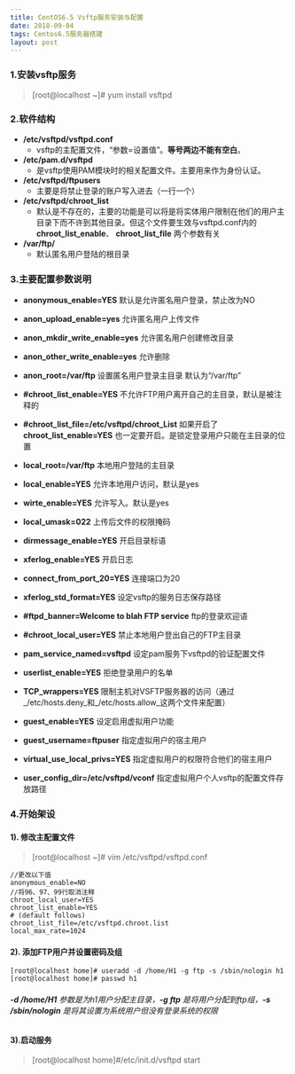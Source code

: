 ```yaml
---
title: CentOS6.5 Vsftp服务安装与配置
date: 2018-09-04
tags: Centos6.5服务器搭建
layout: post
---
```


### 1.安装vsftp服务
>[root@localhost ~]# yum install vsftpd

### 2.软件结构
- **/etc/vsftpd/vsftpd.conf**
    - vsftp的主配置文件，“参数=设置值”。**等号两边不能有空白**。
- **/etc/pam.d/vsftpd**
    - 是vsftp使用PAM模块时的相关配置文件。主要用来作为身份认证。
- **/etc/vsftpd/ftpusers**
    - 主要是将禁止登录的账户写入进去（一行一个）
- **/etc/vsftpd/chroot_list**
    - 默认是不存在的，主要的功能是可以将是将实体用户限制在他们的用户主目录下而不许到其他目录。但这个文件要生效与vsftpd.conf内的 **chroot_list_enable**、 **chroot_list_file** 两个参数有关
- **/var/ftp/**
    - 默认匿名用户登陆的根目录

### 3.主要配置参数说明
- **anonymous_enable=YES**
默认是允许匿名用户登录，禁止改为NO
- **anon_upload_enable=yes**
允许匿名用户上传文件
- **anon_mkdir_write_enable=yes**
允许匿名用户创建修改目录  
- **anon_other_write_enable=yes**
允许删除
- **anon_root=/var/ftp**
设置匿名用户登录主目录  默认为“/var/ftp”
- **#chroot_list_enable=YES**
不允许FTP用户离开自己的主目录，默认是被注释的
- **#chroot_list_file=/etc/vsftpd/chroot_List**
如果开启了 **chroot_list_enable=YES** 也一定要开启。是锁定登录用户只能在主目录的位置
- **local_root=/var/ftp**
本地用户登陆的主目录
- **local_enable=YES**
允许本地用户访问，默认是yes
- **wirte_enable=YES**
允许写入。默认是yes
- **local_umask=022**
上传后文件的权限掩码
- **dirmessage_enable=YES**
开启目录标语
- **xferlog_enable=YES**
开启日志
- **connect_from_port_20=YES**
连接端口为20
- **xferlog_std_format=YES**
设定vsftp的服务日志保存路径
- **#ftpd_banner=Welcome to blah FTP service**
ftp的登录欢迎语
- **#chroot_local_user=YES**
禁止本地用户登出自己的FTP主目录

- **pam_service_named=vsftpd**
设定pam服务下vsftpd的验证配置文件
- **userlist_enable=YES**
拒绝登录用户的名单
- **TCP_wrappers=YES**
限制主机对VSFTP服务器的访问（通过_/etc/hosts.deny_和_/etc/hosts.allow_这两个文件来配置）
- **guest_enable=YES**
设定启用虚拟用户功能
- **guest_username=ftpuser**
指定虚拟用户的宿主用户
- **virtual_use_local_privs=YES**
指定虚拟用户的权限符合他们的宿主用户
- **user_config_dir=/etc/vsftpd/vconf**
指定虚拟用户个人vsftp的配置文件存放路径

### 4.开始架设
#### 1). 修改主配置文件
>[root@localhost ~]# vim /etc/vsftpd/vsftpd.conf

```
//更改以下值
anonymous_enable=NO
//将96、97、99行取消注释
chroot_local_user=YES
chroot_list_enable=YES
# (default follows)
chroot_list_file=/etc/vsftpd.chroot.list
local_max_rate=1024
```
#### 2). 添加FTP用户并设置密码及组
```
[root@localhost home]# useradd -d /home/H1 -g ftp -s /sbin/nologin h1
[root@localhost home]# passwd h1
```
###### **-d /home/H1** 参数是为h1用户分配主目录，**-g ftp** 是将用户分配到ftp组，**-s /sbin/nologin** 是将其设置为系统用户但没有登录系统的权限
#### 3).启动服务
>[root@localhost home]#/etc/init.d/vsftpd start
